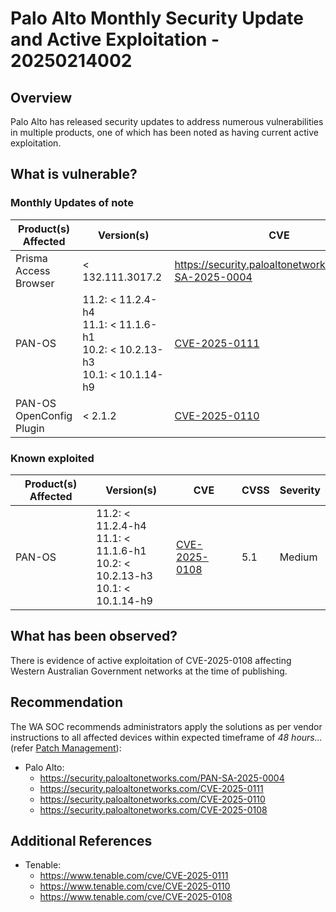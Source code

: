 # Palo Alto Monthly Security Update and Active Exploitation - 20250214002

## Overview

Palo Alto has released security updates to address numerous vulnerabilities in multiple products, one of which has been noted as having current active exploitation.

## What is vulnerable?
### Monthly Updates of note
| Product(s) Affected | Version(s) | CVE                                                                                                                                      | CVSS         | Severity                                                       |
| ------------------- | ---------- | ---------------------------------------------------------------------------------------------------------------------------------------- | ------------ | -------------------------------------------------------------- |
|Prisma Access Browser |< 132.111.3017.2 |<https://security.paloaltonetworks.com/PAN-SA-2025-0004> |Multiple |Multiple |
|PAN-OS |11.2: < 11.2.4-h4 <br> 11.1: < 11.1.6-h1<br>10.2: < 10.2.13-h3<br>10.1: < 10.1.14-h9 |[CVE-2025-0111](https://nvd.nist.gov/vuln/detail/CVE-2025-0111) |6.6 |Medium |
|PAN-OS OpenConfig Plugin |< 2.1.2|[CVE-2025-0110](https://nvd.nist.gov/vuln/detail/CVE-2025-0110) |6.6 |Medium |

### Known exploited
| Product(s) Affected | Version(s) | CVE                                                                                                                                      | CVSS         | Severity                                                       |
| ------------------- | ---------- | ---------------------------------------------------------------------------------------------------------------------------------------- | ------------ | -------------------------------------------------------------- |
|PAN-OS |11.2: < 11.2.4-h4 <br> 11.1: < 11.1.6-h1<br>10.2: < 10.2.13-h3<br>10.1: < 10.1.14-h9 |[CVE-2025-0108](https://nvd.nist.gov/vuln/detail/CVE-2025-0108) |5.1 |Medium |

## What has been observed?

There is evidence of active exploitation of CVE-2025-0108 affecting Western Australian Government networks at the time of publishing.

## Recommendation

The WA SOC recommends administrators apply the solutions as per vendor instructions to all affected devices within expected timeframe of *48 hours...* (refer [Patch Management](../guidelines/patch-management.md)):

- Palo Alto: 
  - <https://security.paloaltonetworks.com/PAN-SA-2025-0004>
  - <https://security.paloaltonetworks.com/CVE-2025-0111>
  - <https://security.paloaltonetworks.com/CVE-2025-0110>
  - <https://security.paloaltonetworks.com/CVE-2025-0108>

## Additional References

- Tenable: 
  - <https://www.tenable.com/cve/CVE-2025-0111>
  - <https://www.tenable.com/cve/CVE-2025-0110>
  - <https://www.tenable.com/cve/CVE-2025-0108>
